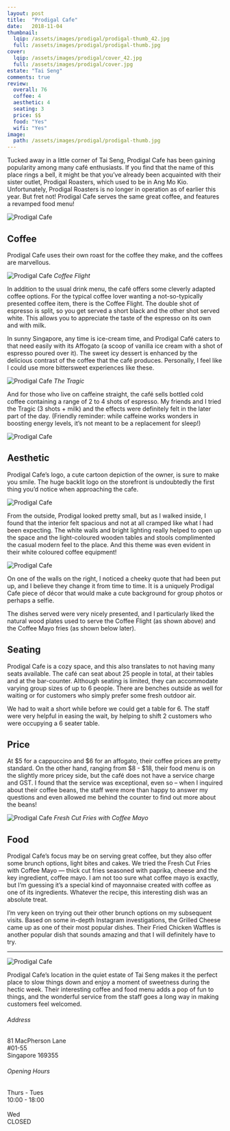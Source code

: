 ```yaml
---
layout: post
title:  "Prodigal Cafe"
date:   2018-11-04
thumbnail:
  lqip: /assets/images/prodigal/prodigal-thumb_42.jpg
  full: /assets/images/prodigal/prodigal-thumb.jpg
cover:
  lqip: /assets/images/prodigal/cover_42.jpg
  full: /assets/images/prodigal/cover.jpg
estate: "Tai Seng"
comments: true
review:
  overall: 76
  coffee: 4
  aesthetic: 4
  seating: 3
  price: $$
  food: "Yes"
  wifi: "Yes"
image:
  path: /assets/images/prodigal/prodigal-thumb.jpg
---
```


Tucked away in a little corner of Tai Seng, Prodigal Cafe has been gaining popularity among many café enthusiasts<!--more-->. If you find that the name of this place rings a bell, it might be that you’ve already been acquainted with their sister outlet, Prodigal Roasters, which used to be in Ang Mo Kio. Unfortunately, Prodigal Roasters is no longer in operation as of earlier this year. But fret not! Prodigal Cafe serves the same great coffee, and features a revamped food menu!

![Prodigal Cafe](/assets/images/prodigal/prodigal-1.jpg)

## Coffee
Prodigal Cafe uses their own roast for the coffee they make, and the coffees are marvellous.

![Prodigal Cafe](/assets/images/prodigal/prodigal-2.jpg)
_Coffee Flight_

In addition to the usual drink menu, the café offers some cleverly adapted coffee options. For the typical coffee lover wanting a not-so-typically presented coffee item, there is the Coffee Flight. The double shot of espresso is split, so you get served a short black and the other shot served white. This allows you to appreciate the taste of the espresso on its own and with milk.

In sunny Singapore, any time is ice-cream time, and Prodigal Café caters to that need easily with its Affogato (a scoop of vanilla ice cream with a shot of espresso poured over it). The sweet icy dessert is enhanced by the delicious contrast of the coffee that the café produces. Personally, I feel like I could use more bittersweet experiences like these.

![Prodigal Cafe](/assets/images/prodigal/prodigal-3.jpg)
_The Tragic_

And for those who live on caffeine straight, the café sells bottled cold coffee containing a range of 2 to 4 shots of espresso. My friends and I tried the Tragic (3 shots + milk) and the effects were definitely felt in the later part of the day. (Friendly reminder: while caffeine works wonders in boosting energy levels, it’s not meant to be a replacement for sleep!)

![Prodigal Cafe](/assets/images/prodigal/prodigal-4.jpg)

## Aesthetic
Prodigal Cafe’s logo, a cute cartoon depiction of the owner, is sure to make you smile. The huge backlit logo on the storefront is undoubtedly the first thing you’d notice when approaching the cafe.

![Prodigal Cafe](/assets/images/prodigal/prodigal-5.jpg)

From the outside, Prodigal looked pretty small, but as I walked inside, I found that the interior felt spacious and not at all cramped like what I had been expecting. The white walls and bright lighting really helped to open up the space and the light-coloured wooden tables and stools complimented the casual modern feel to the place. And this theme was even evident in their white coloured coffee equipment!

![Prodigal Cafe](/assets/images/prodigal/prodigal-6.jpg)

On one of the walls on the right, I noticed a cheeky quote that had been put up, and I believe they change it from time to time. It is a uniquely Prodigal Cafe piece of décor that would make a cute background for group photos or perhaps a selfie.

The dishes served were very nicely presented, and I particularly liked the natural wood plates used to serve the Coffee Flight (as shown above) and the Coffee Mayo fries (as shown below later).

## Seating
Prodigal Cafe is a cozy space, and this also translates to not having many seats available. The café can seat about 25 people in total, at their tables and at the bar-counter. Although seating is limited, they can accommodate varying group sizes of up to 6 people. There are benches outside as well for waiting or for customers who simply prefer some fresh outdoor air.

We had to wait a short while before we could get a table for 6. The staff were very helpful in easing the wait, by helping to shift 2 customers who were occupying a 6 seater table.

## Price
At $5 for a cappuccino and $6 for an affogato, their coffee prices are pretty standard. On the other hand, ranging from $8 - $18, their food menu is on the slightly more pricey side, but the café does not have a service charge and GST. I found that the service was exceptional, even so – when I inquired about their coffee beans, the staff were more than happy to answer my questions and even allowed me behind the counter to find out more about the beans!

![Prodigal Cafe](/assets/images/prodigal/prodigal-7.jpg)
_Fresh Cut Fries with Coffee Mayo_

## Food
Prodigal Cafe’s focus may be on serving great coffee, but they also offer some brunch options, light bites and cakes. We tried the Fresh Cut Fries with Coffee Mayo — thick cut fries seasoned with paprika, cheese and the key ingredient, coffee mayo. I am not too sure what coffee mayo is exactly, but I’m guessing it’s a special kind of mayonnaise created with coffee as one of its ingredients. Whatever the recipe, this interesting dish was an absolute treat.

I’m very keen on trying out their other brunch options on my subsequent visits. Based on some in-depth Instagram investigations, the Grilled Cheese came up as one of their most popular dishes. Their Fried Chicken Waffles is another popular dish that sounds amazing and that I will definitely have to try.

<hr class="text-divider">

![Prodigal Cafe](/assets/images/prodigal/prodigal-8.jpg)

Prodigal Cafe’s location in the quiet estate of Tai Seng makes it the perfect place to slow things down and enjoy a moment of sweetness during the hectic week. Their interesting coffee and food menu adds a pop of fun to things, and the wonderful service from the staff goes a long way in making customers feel welcomed.

<div class="info">
  <div class="info__address">
    <h6>Address</h6>
    <p>
      81 MacPherson Lane<!--
      --><br>
      #01-55<!--
      --><br>
      Singapore 169355
    </p>
  </div>
  <div class="info__opening">
    <h6>Opening Hours</h6>
    <p>
      Thurs - Tues
      <br>
      10:00 - 18:00
      <br><br>
      Wed
      <br>
      CLOSED
    </p>
  </div>
</div>
